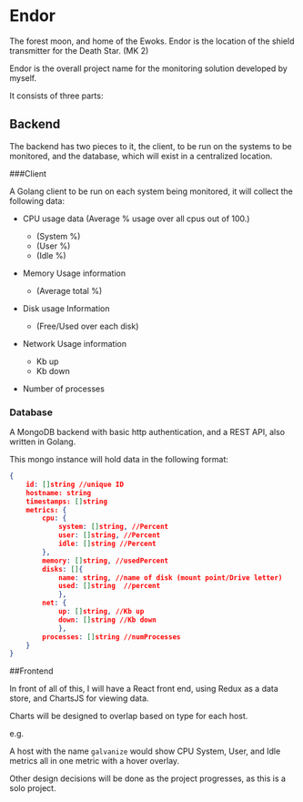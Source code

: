 # Endor

The forest moon, and home of the Ewoks. Endor is the location of the shield 
transmitter for the Death Star. (MK 2)

Endor is the overall project name for the monitoring solution developed by myself.

It consists of three parts:

## Backend

The backend has two pieces to it, the client, to be run on the systems
to be monitored, and the database, which will exist in a centralized location.

###Client

A Golang client to be run on each system being monitored, it will collect 
the following data:
 
 * CPU usage data (Average % usage over all cpus out of 100.)
    * (System %)
    * (User %)
    * (Idle %) 

 * Memory Usage information 
    * (Average total %)

 * Disk usage Information
    * (Free/Used over each disk)

 * Network Usage information
    * Kb up
    * Kb down

 * Number of processes

### Database

A MongoDB backend with basic http authentication, and a REST API, 
also written in Golang.

This mongo instance will hold data in the following format:

```json
{
    id: []string //unique ID
    hostname: string
    timestamps: []string
    metrics: {
        cpu: {
            system: []string, //Percent
            user: []string, //Percent
            idle: []string //Percent
        },
        memory: []string, //usedPercent
        disks: []{
            name: string, //name of disk (mount point/Drive letter)
            used: []string  //percent
            },
        net: {
            up: []string, //Kb up
            down: []string //Kb down
            },
        processes: []string //numProcesses
    }
}
```

##Frontend

In front of all of this, I will have a React front end, using Redux 
as a data store, and ChartsJS for viewing data.

Charts will be designed to overlap based on type for each host. 

e.g. 

A host with the name `galvanize` would show CPU System, User, and Idle
metrics all in one metric with a hover overlay.

Other design decisions will be done as the project progresses, as this is a 
solo project.
